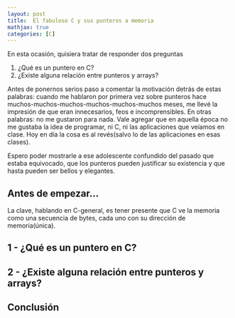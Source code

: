 ```yaml
---
layout: post
title:  El fabuloso C y sus punteros a memoria
mathjax: true
categories: [C]
---
```


En esta ocasión, quisiera tratar de responder dos preguntas

1. ¿Qué es un puntero en C?
2. ¿Existe alguna relación entre punteros y arrays?

Antes de ponernos serios paso a comentar la motivación detrás de estas palabras: cuando me 
hablaron por primera vez sobre punteros hace muchos-muchos-muchos-muchos-muchos-muchos 
meses, me llevé la impresión de que eran innecesarios, feos e incomprensibles. En otras
palabras: no me gustaron para nada. Vale agregar que en aquella época no me gustaba la
idea de programar, ni C, ni las aplicaciones que veíamos en clase. Hoy en día la cosa 
es al revés(salvo lo de las aplicaciones en esas clases).

Espero poder mostrarle a ese adolescente confundido del pasado que estaba equivocado, que
los punteros pueden justificar su existencia y que hasta pueden ser bellos y elegantes.

## Antes de empezar...

La clave, hablando en C-general, es tener presente que C ve la memoria como una secuencia 
de bytes, cada uno con su dirección de memoria(única). 

[//]: # "Insertar figura 1"

## 1 - ¿Qué es un puntero en C?

## 2 - ¿Existe alguna relación entre punteros y arrays?

## Conclusión

